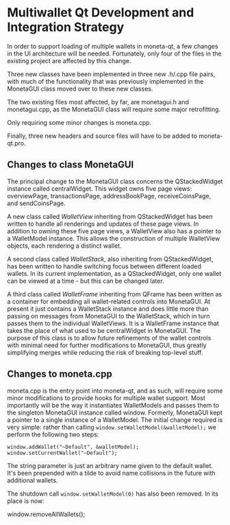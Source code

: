 Multiwallet Qt Development and Integration Strategy
===================================================

In order to support loading of multiple wallets in moneta-qt, a few changes in the UI architecture will be needed.
Fortunately, only four of the files in the existing project are affected by this change.

Three new classes have been implemented in three new .h/.cpp file pairs, with much of the functionality that was previously
implemented in the MonetaGUI class moved over to these new classes.

The two existing files most affected, by far, are monetagui.h and monetagui.cpp, as the MonetaGUI class will require
some major retrofitting.

Only requiring some minor changes is moneta.cpp.

Finally, three new headers and source files will have to be added to moneta-qt.pro.

Changes to class MonetaGUI
---------------------------
The principal change to the MonetaGUI class concerns the QStackedWidget instance called centralWidget.
This widget owns five page views: overviewPage, transactionsPage, addressBookPage, receiveCoinsPage, and sendCoinsPage.

A new class called *WalletView* inheriting from QStackedWidget has been written to handle all renderings and updates of
these page views. In addition to owning these five page views, a WalletView also has a pointer to a WalletModel instance.
This allows the construction of multiple WalletView objects, each rendering a distinct wallet.

A second class called *WalletStack*, also inheriting from QStackedWidget, has been written to handle switching focus between
different loaded wallets. In its current implementation, as a QStackedWidget, only one wallet can be viewed at a time -
but this can be changed later.

A third class called *WalletFrame* inheriting from QFrame has been written as a container for embedding all wallet-related
controls into MonetaGUI. At present it just contains a WalletStack instance and does little more than passing on messages
from MonetaGUI to the WalletStack, which in turn passes them to the individual WalletViews. It is a WalletFrame instance
that takes the place of what used to be centralWidget in MonetaGUI. The purpose of this class is to allow future
refinements of the wallet controls with minimal need for further modifications to MonetaGUI, thus greatly simplifying
merges while reducing the risk of breaking top-level stuff.

Changes to moneta.cpp
----------------------
moneta.cpp is the entry point into moneta-qt, and as such, will require some minor modifications to provide hooks for
multiple wallet support. Most importantly will be the way it instantiates WalletModels and passes them to the
singleton MonetaGUI instance called window. Formerly, MonetaGUI kept a pointer to a single instance of a WalletModel.
The initial change required is very simple: rather than calling `window.setWalletModel(&walletModel);` we perform the
following two steps:

	window.addWallet("~Default", &walletModel);
	window.setCurrentWallet("~Default");

The string parameter is just an arbitrary name given to the default wallet. It's been prepended with a tilde to avoid name collisions in the future with additional wallets.

The shutdown call `window.setWalletModel(0)` has also been removed. In its place is now:

window.removeAllWallets();
